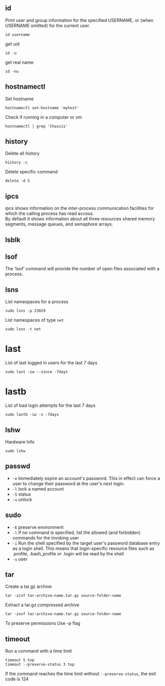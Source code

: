 ## id
Print user and group information for the specified USERNAME, or (when USERNAME omitted) for the current user.
```
id username
```
get uid
```
id -u
```
get real name
```
id -nu
```

## hostnamectl
Set hostname
```
hostnamectl set-hostname 'myhost'
```

Check if running in a computer or vm
```
hostnamectl | grep 'Chassis'
```

## history
Delete all history
```
history -c
```
Delete specific command
```
delete -d 5
```

## ipcs
ipcs shows information on the inter-process communication facilities for which the calling process has read access.  
By default it  shows  information  about  all  three  resources shared memory segments, message queues, and semaphore arrays.

## lsblk

## lsof
The ‘lsof’ command will provide the number of open files associated with a process.

## lsns
List namespaces for a process
```
sudo lsns -p 23029
```
List namespaces of type `net`
```
sudo lsns -t net
```

# last
List of last logged in users for the last 7 days
```
sudo last -iw --since -7days
```

# lastb
List of bad login attempts for the last 7 days
```
sudo lastb -iw -s -7days
```

## lshw
Hardware Info
```
sudo lshw
```

## passwd
* `-e` Immediately expire an account's password. This in effect can force a user to change their password at the user's next login.
* `-l` lock a named account
* `-S` status
* `-u` unlock

## sudo
* `-E` preserve environment
* `-l` If no command is specified, list the allowed (and forbidden) commands for the invoking user
* `-i`  Run the shell specified by the target user's password database entry as a login shell.  This means that login-specific resource files such as .profile, .bash_profile or .login will be read by the shell
* `-u` user

## tar
Create a tar.gz archive
```
tar -zcvf tar-archive-name.tar.gz source-folder-name
```
Extract a tar.gz compressed archive
```
tar -zxvf tar-archive-name.tar.gz source-folder-name
```
To preserve permissions
Use -p flag

## timeout
Run a command with a time limit
```
timeout 5 top
timeout --preserve-status 3 top
```
If the command reaches the time limit without `--preserve-status`, the exit code is 124